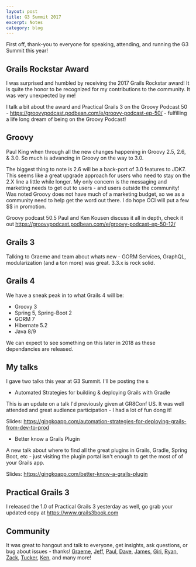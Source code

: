 ```yaml
---
layout: post
title: G3 Summit 2017
excerpt: Notes
category: blog
---
```


First off, thank-you to everyone for speaking, attending, and running the G3 Summit this year!

## Grails Rockstar Award

I was surprised and humbled by receiving the 2017 Grails Rockstar award! It is quite the honor to be recognized for my contributions to the community. It was very unexpected by me!

I talk a bit about the award and Practical Grails 3 on the Groovy Podcast 50 - https://groovypodcast.podbean.com/e/groovy-podcast-ep-50/ - fulfilling a life long dream of being on the Groovy Podcast!

## Groovy

Paul King when through all the new changes happening in Groovy 2.5, 2.6, & 3.0. So much is advancing in Groovy on the way to 3.0.

The biggest thing to note is 2.6 will be a back-port of 3.0 features to JDK7. This seems like a great upgrade approach for users who need to stay on the 2.X line a little while longer. My only concern is the messaging and marketing needs to get out to users - and users outside the community! Was noted Groovy does not have much of a marketing budget, so we as a community need to help get the word out there. I do hope OCI will put a few $$ in promotion.

Groovy podcast 50.5 Paul and Ken Kousen discuss it all in depth, check it out https://groovypodcast.podbean.com/e/groovy-podcast-ep-50-12/

## Grails 3

Talking to Graeme and team about whats new - GORM Services, GraphQL, modularization (and a ton more) was great. 3.3.x is rock solid.

## Grails 4

We have a sneak peak in to what Grails 4 will be:

* Groovy 3
* Spring 5, Spring-Boot 2
* GORM 7
* Hibernate 5.2
* Java 8/9

We can expect to see something on this later in 2018 as these dependancies are released.

## My talks

I gave two talks this year at G3 Summit. I'll be posting the s

* Automated Strategies for building & deploying Grails with Gradle

This is an update on a talk I'd previously given at GR8Conf US. It was well attended and great audience participation - I had a lot of fun dong it!

Slides: https://gingkoapp.com/automation-strategies-for-deploying-grails-from-dev-to-prod

* Better know a Grails Plugin

A new talk about where to find all the great plugins in Grails, Gradle, Spring Boot, etc - just visiting the plugin portal isn't enough to get the most of of your Grails app.

Slides: https://gingkoapp.com/better-know-a-grails-plugin

## Practical Grails 3

I released the 1.0 of Practical Grails 3 yesterday as well, go grab your updated copy at https://www.grails3book.com

## Community

It was great to hangout and talk to everyone, get insights, ask questions, or bug about issues - thanks! [Graeme](https://twitter.com/graemerocher), [Jeff](https://twitter.com/jeffscottbrown), [Paul](https://twitter.com/paulk_asert), [Dave](https://twitter.com/davydotcom), [James](https://twitter.com/Schlogen), [Giri](https://twitter.com/gpottepalem), [Ryan](https://twitter.com/RyanVanderwerf), [Zack](https://twitter.com/ZacharyAKlein), [Tucker](https://twitter.com/virtualdogbert), [Ken](https://twitter.com/kenkousen), and many more!
